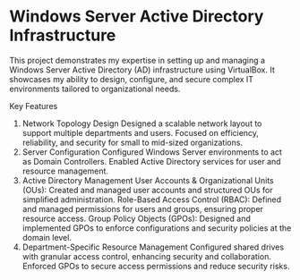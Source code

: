# Windows Server Active Directory Infrastructure

This project demonstrates my expertise in setting up and managing a Windows Server Active Directory (AD) infrastructure using VirtualBox. It showcases my ability to design, configure, and secure complex IT environments tailored to organizational needs.

Key Features
1. Network Topology Design
Designed a scalable network layout to support multiple departments and users.
Focused on efficiency, reliability, and security for small to mid-sized organizations.
2. Server Configuration
Configured Windows Server environments to act as Domain Controllers.
Enabled Active Directory services for user and resource management.
3. Active Directory Management
User Accounts & Organizational Units (OUs): Created and managed user accounts and structured OUs for simplified administration.
Role-Based Access Control (RBAC): Defined and managed permissions for users and groups, ensuring proper resource access.
Group Policy Objects (GPOs): Designed and implemented GPOs to enforce configurations and security policies at the domain level.
4. Department-Specific Resource Management
Configured shared drives with granular access control, enhancing security and collaboration.
Enforced GPOs to secure access permissions and reduce security risks.



